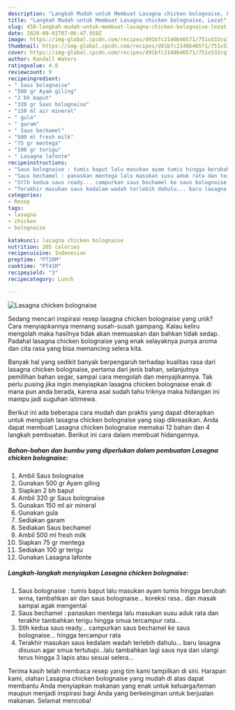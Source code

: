 ```yaml
---
description: "Langkah Mudah untuk Membuat Lasagna chicken bolognaise, Lezat"
title: "Langkah Mudah untuk Membuat Lasagna chicken bolognaise, Lezat"
slug: 450-langkah-mudah-untuk-membuat-lasagna-chicken-bolognaise-lezat
date: 2020-09-01T07:06:47.959Z
image: https://img-global.cpcdn.com/recipes/d91bfc2140b46571/751x532cq70/lasagna-chicken-bolognaise-foto-resep-utama.jpg
thumbnail: https://img-global.cpcdn.com/recipes/d91bfc2140b46571/751x532cq70/lasagna-chicken-bolognaise-foto-resep-utama.jpg
cover: https://img-global.cpcdn.com/recipes/d91bfc2140b46571/751x532cq70/lasagna-chicken-bolognaise-foto-resep-utama.jpg
author: Randall Waters
ratingvalue: 4.8
reviewcount: 9
recipeingredient:
- " Saus bolognaise"
- "500 gr Ayam giling"
- "2 bh baput"
- "320 gr Saus bolognaise"
- "150 ml air mineral"
- " gula"
- " garam"
- " Saus bechamel"
- "500 ml fresh milk"
- "75 gr mentega"
- "100 gr terigu"
- " Lasagna lafonte"
recipeinstructions:
- "Saus bolognaise : tumis baput lalu masukan ayam tumis hingga berubah wrna, tambahkan air dan saus bolognaise... koreksi rasa.. dan masak sampai agak mengental"
- "Saus bechamel : panaskan mentega lalu masukan susu aduk rata dan terakhir tambahkan terigu hingga smua tercampur rata..."
- "Stlh kedua saus ready... campurkan saus bechamel ke saus bolognaise... hingga tercampur rata"
- "Terakhir masukan saus kedalam wadah terlebih dahulu... baru lasagna disusun agar smua tertutupi...lalu tambahkan lagi saus nya dan ulangi terus hingga 3 lapis atau sesuai selera..."
categories:
- Resep
tags:
- lasagna
- chicken
- bolognaise

katakunci: lasagna chicken bolognaise 
nutrition: 205 calories
recipecuisine: Indonesian
preptime: "PT28M"
cooktime: "PT41M"
recipeyield: "3"
recipecategory: Lunch

---
```



![Lasagna chicken bolognaise](https://img-global.cpcdn.com/recipes/d91bfc2140b46571/751x532cq70/lasagna-chicken-bolognaise-foto-resep-utama.jpg)

Sedang mencari inspirasi resep lasagna chicken bolognaise yang unik? Cara menyiapkannya memang susah-susah gampang. Kalau keliru mengolah maka hasilnya tidak akan memuaskan dan bahkan tidak sedap. Padahal lasagna chicken bolognaise yang enak selayaknya punya aroma dan cita rasa yang bisa memancing selera kita.

Banyak hal yang sedikit banyak berpengaruh terhadap kualitas rasa dari lasagna chicken bolognaise, pertama dari jenis bahan, selanjutnya pemilihan bahan segar, sampai cara mengolah dan menyajikannya. Tak perlu pusing jika ingin menyiapkan lasagna chicken bolognaise enak di mana pun anda berada, karena asal sudah tahu triknya maka hidangan ini mampu jadi suguhan istimewa.




Berikut ini ada beberapa cara mudah dan praktis yang dapat diterapkan untuk mengolah lasagna chicken bolognaise yang siap dikreasikan. Anda dapat membuat Lasagna chicken bolognaise memakai 12 bahan dan 4 langkah pembuatan. Berikut ini cara dalam membuat hidangannya.

<!--inarticleads1-->

##### Bahan-bahan dan bumbu yang diperlukan dalam pembuatan Lasagna chicken bolognaise:

1. Ambil  Saus bolognaise
1. Gunakan 500 gr Ayam giling
1. Siapkan 2 bh baput
1. Ambil 320 gr Saus bolognaise
1. Gunakan 150 ml air mineral
1. Gunakan  gula
1. Sediakan  garam
1. Sediakan  Saus bechamel
1. Ambil 500 ml fresh milk
1. Siapkan 75 gr mentega
1. Sediakan 100 gr terigu
1. Gunakan  Lasagna lafonte




<!--inarticleads2-->

##### Langkah-langkah menyiapkan Lasagna chicken bolognaise:

1. Saus bolognaise : tumis baput lalu masukan ayam tumis hingga berubah wrna, tambahkan air dan saus bolognaise... koreksi rasa.. dan masak sampai agak mengental
1. Saus bechamel : panaskan mentega lalu masukan susu aduk rata dan terakhir tambahkan terigu hingga smua tercampur rata...
1. Stlh kedua saus ready... campurkan saus bechamel ke saus bolognaise... hingga tercampur rata
1. Terakhir masukan saus kedalam wadah terlebih dahulu... baru lasagna disusun agar smua tertutupi...lalu tambahkan lagi saus nya dan ulangi terus hingga 3 lapis atau sesuai selera...




Terima kasih telah membaca resep yang tim kami tampilkan di sini. Harapan kami, olahan Lasagna chicken bolognaise yang mudah di atas dapat membantu Anda menyiapkan makanan yang enak untuk keluarga/teman maupun menjadi inspirasi bagi Anda yang berkeinginan untuk berjualan makanan. Selamat mencoba!
